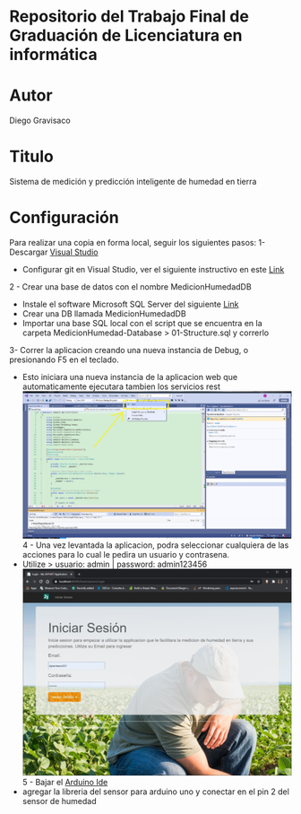 # Repositorio del Trabajo Final de Graduación de Licenciatura en informática
# Autor
Diego Gravisaco
# Titulo
Sistema de medición y predicción inteligente de humedad en tierra 
# Configuración
Para realizar una copia en forma local, seguir los siguientes pasos:
1- Descargar [Visual Studio](https://visualstudio.microsoft.com/thank-you-downloading-visual-studio/?sku=Community&rel=16)
- Configurar git en Visual Studio, ver el siguiente instructivo en este [Link](https://www.kabel.es/configuracion-git-visual-studio)

2 - Crear una base de datos con el nombre MedicionHumedadDB
- Instale el software Microsoft SQL Server del siguiente [Link](https://www.microsoft.com/en-us/sql-server/sql-server-downloads)
- Crear una DB llamada MedicionHumedadDB
- Importar una base SQL local con el script que se encuentra en la carpeta MedicionHumedad-Database > 01-Structure.sql y correrlo

3- Correr la aplicacion creando una nueva instancia de Debug, o presionando F5 en el teclado.
- Esto iniciara una nueva instancia de la aplicacion web que automaticamente ejecutara tambien los servicios rest
![](https://raw.githubusercontent.com/diegogravi/medicionhumedad/main/como%20correr%20visual%20studio.jpg)
4 - Una vez levantada la aplicacion, podra seleccionar cualquiera de las acciones para lo cual le pedira un usuario y contrasena.
- Utilize > usuario: admin | password: admin123456
![](https://raw.githubusercontent.com/diegogravi/medicionhumedad/main/login%20screenshot.jpg)
5 - Bajar el [Arduino Ide](https://www.arduino.cc/en/software)
- agregar la libreria del sensor para arduino uno y conectar en el pin 2 del sensor de humedad
